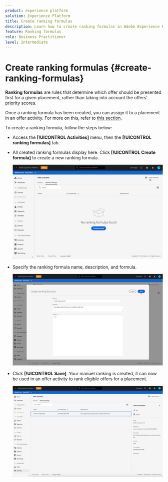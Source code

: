 ```yaml
---
product: experience platform
solution: Experience Platform
title: Create ranking formulas
description: Learn how to create ranking formulas in Adobe Experience Platform.
feature: Ranking formulas
role: Business Practitioner
level: Intermediate
---
```


# Create ranking formulas {#create-ranking-formulas}

**Ranking formulas** are rules that determine which offer should be presented first for a given placement, rather than taking into account the offers' priority scores.

Once a ranking formula has been created, you can assign it to a placement in an offer activity. For more on this, refer to [this section](../offer-activities/configure-offer-selection.md).

To create a ranking formula, follow the steps below:

* Access the **[!UICONTROL Activities]** menu, then the **[!UICONTROL ranking formulas]** tab.

* All created ranking formulas display here. Click **[!UICONTROL Create formula]** to create a new ranking formula.

    ![](../assets/ranking-create-formula.png)

* Specify the ranking formula name, description, and formula. 

    ![](../assets/ranking-syntax.png)

* Click **[!UICONTROL Save]**. Your manuel ranking is created, it can now be used in an offer activity to rank eligible offers for a placement.

    ![](../assets/ranking-formula-created.png)

